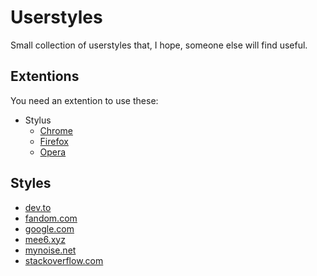 # Userstyles

Small collection of userstyles that, I hope, someone else will find useful.

## Extentions

You need an extention to use these:

* Stylus
  * [Chrome](https://chrome.google.com/webstore/detail/stylus/clngdbkpkpeebahjckkjfobafhncgmne)
  * [Firefox](https://addons.mozilla.org/firefox/addon/styl-us/)
  * [Opera](https://github.com/openstyles/stylus/wiki/Opera,-Outdated-Stylus)

## Styles

* [dev.to](https://raw.githubusercontent.com/Birdie0/userstyles/master/styles/dev.to.user.css)
* [fandom.com](https://raw.githubusercontent.com/Birdie0/userstyles/master/styles/fandom.com.user.css)
* [google.com](https://raw.githubusercontent.com/Birdie0/userstyles/master/styles/google.com.user.css)
* [mee6.xyz](https://raw.githubusercontent.com/Birdie0/userstyles/master/styles/mee6.xyz.user.css)
* [mynoise.net](https://raw.githubusercontent.com/Birdie0/userstyles/master/styles/mynoise.net.user.css)
* [stackoverflow.com](https://raw.githubusercontent.com/Birdie0/userstyles/master/styles/stackoverflow.com.user.css)
